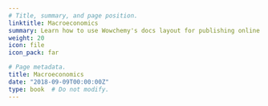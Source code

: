 ```yaml
---
# Title, summary, and page position.
linktitle: Macroeconomics
summary: Learn how to use Wowchemy's docs layout for publishing online courses, software documentation, and tutorials.
weight: 20
icon: file
icon_pack: far

# Page metadata.
title: Macroeconomics
date: "2018-09-09T00:00:00Z"
type: book  # Do not modify.
---
```


